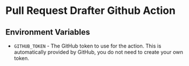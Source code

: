 # Pull Request Drafter Github Action

## Environment Variables

- `GITHUB_TOKEN` - The GitHub token to use for the action. This is automatically provided by GitHub, you do not need to create your own token.
